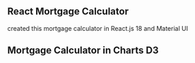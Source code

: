## React Mortgage Calculator

created this mortgage calculator in React.js 18 and Material UI


## Mortgage Calculator in Charts D3








